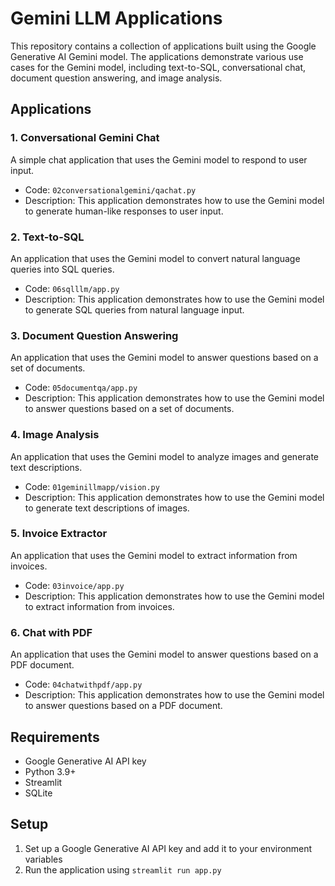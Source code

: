 # Gemini LLM Applications

This repository contains a collection of applications built using the Google Generative AI Gemini model. The applications demonstrate various use cases for the Gemini model, including text-to-SQL, conversational chat, document question answering, and image analysis.

## Applications

### 1. Conversational Gemini Chat

A simple chat application that uses the Gemini model to respond to user input.

- Code: `02conversationalgemini/qachat.py`
- Description: This application demonstrates how to use the Gemini model to generate human-like responses to user input.

### 2. Text-to-SQL

An application that uses the Gemini model to convert natural language queries into SQL queries.

- Code: `06sqlllm/app.py`
- Description: This application demonstrates how to use the Gemini model to generate SQL queries from natural language input.

### 3. Document Question Answering

An application that uses the Gemini model to answer questions based on a set of documents.

- Code: `05documentqa/app.py`
- Description: This application demonstrates how to use the Gemini model to answer questions based on a set of documents.

### 4. Image Analysis

An application that uses the Gemini model to analyze images and generate text descriptions.

- Code: `01geminillmapp/vision.py`
- Description: This application demonstrates how to use the Gemini model to generate text descriptions of images.

### 5. Invoice Extractor

An application that uses the Gemini model to extract information from invoices.

- Code: `03invoice/app.py`
- Description: This application demonstrates how to use the Gemini model to extract information from invoices.

### 6. Chat with PDF

An application that uses the Gemini model to answer questions based on a PDF document.

- Code: `04chatwithpdf/app.py`
- Description: This application demonstrates how to use the Gemini model to answer questions based on a PDF document.

## Requirements

- Google Generative AI API key
- Python 3.9+
- Streamlit
- SQLite

## Setup

1. Set up a Google Generative AI API key and add it to your environment variables
2. Run the application using `streamlit run app.py`
